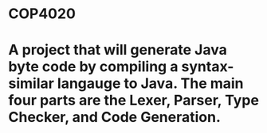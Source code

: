 # COP4020
# A project that will generate Java byte code by compiling a syntax-similar langauge to Java. The main four parts are the Lexer, Parser, Type Checker, and Code Generation. 
